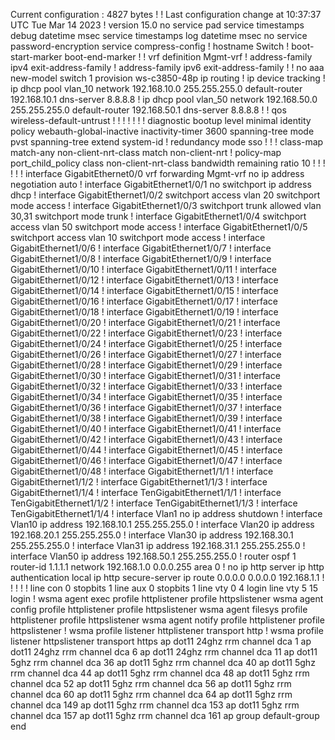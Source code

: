 Current configuration : 4827 bytes
!
! Last configuration change at 10:37:37 UTC Tue Mar 14 2023
!
version 15.0
no service pad
service timestamps debug datetime msec
service timestamps log datetime msec
no service password-encryption
service compress-config
!
hostname Switch
!
boot-start-marker
boot-end-marker
!
!
vrf definition Mgmt-vrf
 !
 address-family ipv4
 exit-address-family
 !
 address-family ipv6
 exit-address-family
!
!
no aaa new-model
switch 1 provision ws-c3850-48p
ip routing
!
ip device tracking
!
ip dhcp pool vlan_10
 network 192.168.10.0 255.255.255.0
 default-router 192.168.10.1
 dns-server 8.8.8.8
!
ip dhcp pool vlan_50
 network 192.168.50.0 255.255.255.0
 default-router 192.168.50.1
 dns-server 8.8.8.8
!
!
qos wireless-default-untrust
!
!
!
!
!
!
!
diagnostic bootup level minimal
identity policy webauth-global-inactive
 inactivity-timer 3600
spanning-tree mode pvst
spanning-tree extend system-id
!
redundancy
 mode sso
!
!
!
class-map match-any non-client-nrt-class
  match non-client-nrt
!
policy-map port_child_policy
 class non-client-nrt-class
    bandwidth remaining ratio 10
!
!
!
!
!
!
interface GigabitEthernet0/0
 vrf forwarding Mgmt-vrf
 no ip address
 negotiation auto
!
interface GigabitEthernet1/0/1
 no switchport
 ip address dhcp
!
interface GigabitEthernet1/0/2
 switchport access vlan 20
 switchport mode access
!
interface GigabitEthernet1/0/3
 switchport trunk allowed vlan 30,31
 switchport mode trunk
!
interface GigabitEthernet1/0/4
 switchport access vlan 50
 switchport mode access
!
interface GigabitEthernet1/0/5
 switchport access vlan 10
 switchport mode access
!
interface GigabitEthernet1/0/6
!
interface GigabitEthernet1/0/7
!
interface GigabitEthernet1/0/8
!
interface GigabitEthernet1/0/9
!
interface GigabitEthernet1/0/10
!
interface GigabitEthernet1/0/11
!
interface GigabitEthernet1/0/12
!
interface GigabitEthernet1/0/13
!
interface GigabitEthernet1/0/14
!
interface GigabitEthernet1/0/15
!
interface GigabitEthernet1/0/16
!
interface GigabitEthernet1/0/17
!
interface GigabitEthernet1/0/18
!
interface GigabitEthernet1/0/19
!
interface GigabitEthernet1/0/20
!
interface GigabitEthernet1/0/21
!
interface GigabitEthernet1/0/22
!
interface GigabitEthernet1/0/23
!
interface GigabitEthernet1/0/24
!
interface GigabitEthernet1/0/25
!
interface GigabitEthernet1/0/26
!
interface GigabitEthernet1/0/27
!
interface GigabitEthernet1/0/28
!
interface GigabitEthernet1/0/29
!
interface GigabitEthernet1/0/30
!
interface GigabitEthernet1/0/31
!
interface GigabitEthernet1/0/32
!
interface GigabitEthernet1/0/33
!
interface GigabitEthernet1/0/34
!
interface GigabitEthernet1/0/35
!
interface GigabitEthernet1/0/36
!
interface GigabitEthernet1/0/37
!
interface GigabitEthernet1/0/38
!
interface GigabitEthernet1/0/39
!
interface GigabitEthernet1/0/40
!
interface GigabitEthernet1/0/41
!
interface GigabitEthernet1/0/42
!
interface GigabitEthernet1/0/43
!
interface GigabitEthernet1/0/44
!
interface GigabitEthernet1/0/45
!
interface GigabitEthernet1/0/46
!
interface GigabitEthernet1/0/47
!
interface GigabitEthernet1/0/48
!
interface GigabitEthernet1/1/1
!
interface GigabitEthernet1/1/2
!
interface GigabitEthernet1/1/3
!
interface GigabitEthernet1/1/4
!
interface TenGigabitEthernet1/1/1
!
interface TenGigabitEthernet1/1/2
!
interface TenGigabitEthernet1/1/3
!
interface TenGigabitEthernet1/1/4
!
interface Vlan1
 no ip address
 shutdown
!
interface Vlan10
 ip address 192.168.10.1 255.255.255.0
!
interface Vlan20
 ip address 192.168.20.1 255.255.255.0
!
interface Vlan30
 ip address 192.168.30.1 255.255.255.0
!
interface Vlan31
 ip address 192.168.31.1 255.255.255.0
!
interface Vlan50
 ip address 192.168.50.1 255.255.255.0
!
router ospf 1
 router-id 1.1.1.1
 network 192.168.1.0 0.0.0.255 area 0
!
no ip http server
ip http authentication local
ip http secure-server
ip route 0.0.0.0 0.0.0.0 192.168.1.1
!
!
!
!
!
line con 0
 stopbits 1
line aux 0
 stopbits 1
line vty 0 4
 login
line vty 5 15
 login
!
wsma agent exec
 profile httplistener
 profile httpslistener
wsma agent config
 profile httplistener
 profile httpslistener
wsma agent filesys
 profile httplistener
 profile httpslistener
wsma agent notify
 profile httplistener
 profile httpslistener
!
wsma profile listener httplistener
 transport http
!
wsma profile listener httpslistener
 transport https
ap dot11 24ghz rrm channel dca 1
ap dot11 24ghz rrm channel dca 6
ap dot11 24ghz rrm channel dca 11
ap dot11 5ghz rrm channel dca 36
ap dot11 5ghz rrm channel dca 40
ap dot11 5ghz rrm channel dca 44
ap dot11 5ghz rrm channel dca 48
ap dot11 5ghz rrm channel dca 52
ap dot11 5ghz rrm channel dca 56
ap dot11 5ghz rrm channel dca 60
ap dot11 5ghz rrm channel dca 64
ap dot11 5ghz rrm channel dca 149
ap dot11 5ghz rrm channel dca 153
ap dot11 5ghz rrm channel dca 157
ap dot11 5ghz rrm channel dca 161
ap group default-group
end
